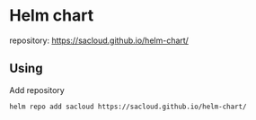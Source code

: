 # Helm chart
repository: https://sacloud.github.io/helm-chart/

## Using
Add repository
```
helm repo add sacloud https://sacloud.github.io/helm-chart/
```